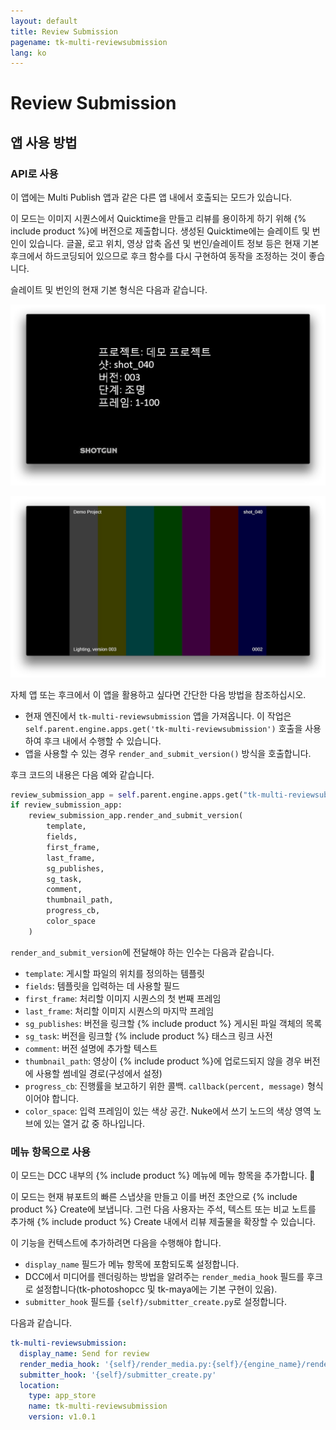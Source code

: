 ```yaml
---
layout: default
title: Review Submission
pagename: tk-multi-reviewsubmission
lang: ko
---
```


# Review Submission

## 앱 사용 방법

### API로 사용

이 앱에는 Multi Publish 앱과 같은 다른 앱 내에서 호출되는 모드가 있습니다.

이 모드는 이미지 시퀀스에서 Quicktime을 만들고 리뷰를 용이하게 하기 위해 {% include product %}에 버전으로 제출합니다. 생성된 Quicktime에는 슬레이트 및 번인이 있습니다. 글꼴, 로고 위치, 영상 압축 옵션 및 번인/슬레이트 정보 등은 현재 기본 후크에서 하드코딩되어 있으므로 후크 함수를 다시 구현하여 동작을 조정하는 것이 좋습니다.

슬레이트 및 번인의 현재 기본 형식은 다음과 같습니다.

![주 메뉴](../images/apps/multi-reviewsubmission-quicktime_slate.png)

![주 메뉴](../images/apps/multi-reviewsubmission-quicktime_burnin.png)

자체 앱 또는 후크에서 이 앱을 활용하고 싶다면 간단한 다음 방법을 참조하십시오.

- 현재 엔진에서 `tk-multi-reviewsubmission` 앱을 가져옵니다. 이 작업은 `self.parent.engine.apps.get('tk-multi-reviewsubmission')` 호출을 사용하여 후크 내에서 수행할 수 있습니다.
- 앱을 사용할 수 있는 경우 `render_and_submit_version()` 방식을 호출합니다.

후크 코드의 내용은 다음 예와 같습니다.

```python
review_submission_app = self.parent.engine.apps.get("tk-multi-reviewsubmission")
if review_submission_app:
    review_submission_app.render_and_submit_version(
        template,
        fields,
        first_frame,
        last_frame,
        sg_publishes,
        sg_task,
        comment,
        thumbnail_path,
        progress_cb,
        color_space
    )
```

`render_and_submit_version`에 전달해야 하는 인수는 다음과 같습니다.

* `template`: 게시할 파일의 위치를 정의하는 템플릿
* `fields`: 템플릿을 입력하는 데 사용할 필드
* `first_frame`: 처리할 이미지 시퀀스의 첫 번째 프레임
* `last_frame`: 처리할 이미지 시퀀스의 마지막 프레임
* `sg_publishes`: 버전을 링크할 {% include product %} 게시된 파일 객체의 목록
* `sg_task`: 버전을 링크할 {% include product %} 태스크 링크 사전
* `comment`: 버전 설명에 추가할 텍스트
* `thumbnail_path`: 영상이 {% include product %}에 업로드되지 않을 경우 버전에 사용할 썸네일 경로(구성에서 설정)
* `progress_cb`: 진행률을 보고하기 위한 콜백. `callback(percent, message)` 형식이어야 합니다.
* `color_space`: 입력 프레임이 있는 색상 공간. Nuke에서 쓰기 노드의 색상 영역 노브에 있는 열거 값 중 하나입니다.

### 메뉴 항목으로 사용

이 모드는 DCC 내부의 {% include product %} 메뉴에 메뉴 항목을 추가합니다. 

이 모드는 현재 뷰포트의 빠른 스냅샷을 만들고 이를 버전 초안으로 {% include product %} Create에 보냅니다. 그런 다음 사용자는 주석, 텍스트 또는 비교 노트를 추가해 {% include product %} Create 내에서 리뷰 제출물을 확장할 수 있습니다.

이 기능을 컨텍스트에 추가하려면 다음을 수행해야 합니다.
* `display_name` 필드가 메뉴 항목에 포함되도록 설정합니다.
* DCC에서 미디어를 렌더링하는 방법을 알려주는 `render_media_hook` 필드를 후크로 설정합니다(tk-photoshopcc 및 tk-maya에는 기본 구현이 있음).
* `submitter_hook` 필드를 `{self}/submitter_create.py`로 설정합니다.

다음과 같습니다.

```yaml
tk-multi-reviewsubmission:
  display_name: Send for review
  render_media_hook: '{self}/render_media.py:{self}/{engine_name}/render_media.py'
  submitter_hook: '{self}/submitter_create.py'
  location:
    type: app_store
    name: tk-multi-reviewsubmission
    version: v1.0.1
```
